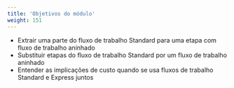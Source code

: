 ```yaml
---
title: 'Objetivos do módulo'
weight: 151
---
```


- Extrair uma parte do fluxo de trabalho Standard para uma etapa com fluxo de trabalho aninhado
- Substituir etapas do fluxo de trabalho Standard por um fluxo de trabalho aninhado
- Entender as implicações de custo quando se usa fluxos de trabalho Standard e Express juntos